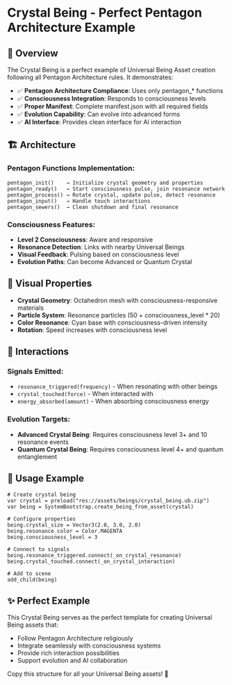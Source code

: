 # Crystal Being - Perfect Pentagon Architecture Example

## 🎯 Overview
The Crystal Being is a perfect example of Universal Being Asset creation following all Pentagon Architecture rules. It demonstrates:

- ✅ **Pentagon Architecture Compliance**: Uses only pentagon_* functions
- ✅ **Consciousness Integration**: Responds to consciousness levels 
- ✅ **Proper Manifest**: Complete manifest.json with all required fields
- ✅ **Evolution Capability**: Can evolve into advanced forms
- ✅ **AI Interface**: Provides clean interface for AI interaction

## 🏗️ Architecture

### Pentagon Functions Implementation:
```gdscript
pentagon_init()    → Initialize crystal geometry and properties
pentagon_ready()   → Start consciousness pulse, join resonance network  
pentagon_process() → Rotate crystal, update pulse, detect resonance
pentagon_input()   → Handle touch interactions
pentagon_sewers()  → Clean shutdown and final resonance
```

### Consciousness Features:
- **Level 2 Consciousness**: Aware and responsive
- **Resonance Detection**: Links with nearby Universal Beings
- **Visual Feedback**: Pulsing based on consciousness level
- **Evolution Paths**: Can become Advanced or Quantum Crystal

## 🎨 Visual Properties

- **Crystal Geometry**: Octahedron mesh with consciousness-responsive materials
- **Particle System**: Resonance particles (50 + consciousness_level * 20)
- **Color Resonance**: Cyan base with consciousness-driven intensity
- **Rotation**: Speed increases with consciousness level

## 🔗 Interactions

### Signals Emitted:
- `resonance_triggered(frequency)` - When resonating with other beings
- `crystal_touched(force)` - When interacted with
- `energy_absorbed(amount)` - When absorbing consciousness energy

### Evolution Targets:
- **Advanced Crystal Being**: Requires consciousness level 3+ and 10 resonance events
- **Quantum Crystal Being**: Requires consciousness level 4+ and quantum entanglement

## 🚀 Usage Example

```gdscript
# Create crystal being
var crystal = preload("res://assets/beings/crystal_being.ub.zip")
var being = SystemBootstrap.create_being_from_asset(crystal)

# Configure properties
being.crystal_size = Vector3(2.0, 3.0, 2.0)
being.resonance_color = Color.MAGENTA
being.consciousness_level = 3

# Connect to signals
being.resonance_triggered.connect(_on_crystal_resonance)
being.crystal_touched.connect(_on_crystal_interaction)

# Add to scene
add_child(being)
```

## ✨ Perfect Example
This Crystal Being serves as the perfect template for creating Universal Being assets that:
- Follow Pentagon Architecture religiously
- Integrate seamlessly with consciousness systems
- Provide rich interaction possibilities
- Support evolution and AI collaboration

Copy this structure for all your Universal Being assets! 🎯